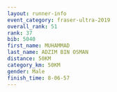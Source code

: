 ```yaml
---
layout: runner-info 
event_category: fraser-ultra-2019 
overall_rank: 51
rank: 37
bib: 5040
first_name: MUHAMMAD
last_name: ADZIM BIN OSMAN
distance: 50KM
category_km: 50KM
gender: Male
finish_time: 8-06-57
---
```


